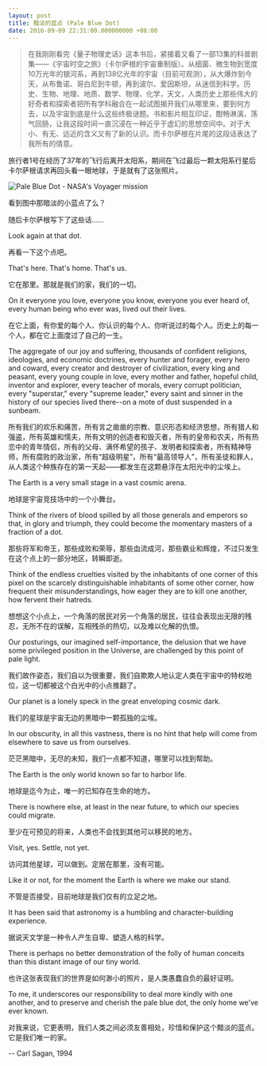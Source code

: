 ```yaml
---
layout: post
title: 黯淡的蓝点 (Pale Blue Dot)
date: 2016-09-09 22:31:00.000000000 +08:00
---
```


>    在我刚刚看完《量子物理史话》这本书后，紧接着又看了一部13集的科普剧集——《宇宙时空之旅》（卡尔萨根的宇宙重制版）。从细菌、微生物到宽度10万光年的银河系，再到138亿光年的宇宙（目前可观测），从大爆炸到今天，从布鲁诺、哥白尼到牛顿，再到波尔、爱因斯坦，从迷信到科学。历史、生物、地理、地质、数学、物理、化学，天文，人类历史上那些伟大的好奇者和探索者把所有学科融合在一起试图揭开我们从哪里来，要到何方去，以及宇宙到底是什么这些终极谜题。书和影片相互印证，酣畅淋漓，荡气回肠，让我这段时间一直沉浸在一种近乎于虚幻的思想空间中。对于大小、有无、远近的含义又有了新的认识。而卡尔萨根在片尾的这段话表达了我所有的情意。

旅行者1号在经历了37年的飞行后离开太阳系，期间在飞过最后一颗太阳系行星后卡尔萨根请求再回头看一眼地球，于是就有了这张照片。

![Pale Blue Dot - NASA's Voyager mission](http://www.nasa.gov/sites/default/files/styles/side_image/public/thumbnails/image/pia00452.jpg)


看到图中那暗淡的小蓝点了么？

随后卡尔萨根写下了这些话……


Look again at that dot.

再看一下这个点吧。

That's here. That's home. That's us.

它在那里。那就是我们的家，我们的一切。

On it everyone you love, everyone you know, everyone you ever heard of, every human being who ever was, lived out their lives.

在它上面，有你爱的每个人、你认识的每个人、你听说过的每个人。历史上的每一个人，都在它上面度过了自己的一生。

The aggregate of our joy and suffering, thousands of confident religions, ideologies, and economic doctrines, every hunter and forager, every hero and coward, every creator and destroyer of civilization, every king and peasant, every young couple in love, every mother and father, hopeful child, inventor and explorer, every teacher of morals, every corrupt politician, every "superstar," every "supreme leader," every saint and sinner in the history of our species lived there--on a mote of dust suspended in a sunbeam.

所有我们的欢乐和痛苦，所有言之凿凿的宗教、意识形态和经济思想，所有猎人和强盗，所有英雄和懦夫，所有文明的创造者和毁灭者，所有的皇帝和农夫，所有热恋中的青年情侣，所有的父母、满怀希望的孩子、发明者和探索者，所有精神导师，所有腐败的政治家，所有“超级明星”，所有“最高领导人”，所有圣徒和罪人，从人类这个种族存在的第一天起——都发生在这颗悬浮在太阳光中的尘埃上。

The Earth is a very small stage in a vast cosmic arena.

地球是宇宙竞技场中的一个小舞台。

Think of the rivers of blood spilled by all those generals and emperors so that, in glory and triumph, they could become the momentary masters of a fraction of a dot.

那些将军和帝王，那些成败和荣辱，那些血流成河，那些霸业和辉煌，不过只发生在这个点上的一部分地区，转瞬即逝。

Think of the endless cruelties visited by the inhabitants of one corner of this pixel on the scarcely distinguishable inhabitants of some other corner, how frequent their misunderstandings, how eager they are to kill one another, how fervent their hatreds.

想想这个小点上，一个角落的居民对另一个角落的居民，往往会表现出无限的残忍，无所不在的误解，互相残杀的热切，以及难以化解的仇恨。

Our posturings, our imagined self-importance, the delusion that we have some privileged position in the Universe, are challenged by this point of pale light.

我们故作姿态，我们自以为很重要，我们自欺欺人地认定人类在宇宙中的特权地位，这一切都被这个白光中的小点推翻了。

Our planet is a lonely speck in the great enveloping cosmic dark.

我们的星球是宇宙无边的黑暗中一颗孤独的尘埃。

In our obscurity, in all this vastness, there is no hint that help will come from elsewhere to save us from ourselves.

茫茫黑暗中，无尽的未知，我们一点都不知道，哪里可以找到帮助。

The Earth is the only world known so far to harbor life.

地球是迄今为止，唯一的已知存在生命的地方。

There is nowhere else, at least in the near future, to which our species could migrate.

至少在可预见的将来，人类也不会找到其他可以移民的地方。

Visit, yes. Settle, not yet.

访问其他星球，可以做到。定居在那里，没有可能。

Like it or not, for the moment the Earth is where we make our stand.

不管是否接受，目前地球是我们仅有的立足之地。

It has been said that astronomy is a humbling and character-building experience.

据说天文学是一种令人产生自卑、塑造人格的科学。

There is perhaps no better demonstration of the folly of human conceits than this distant image of our tiny world.

也许这张表现我们的世界是如何渺小的照片，是人类愚蠢自负的最好证明。

To me, it underscores our responsibility to deal more kindly with one another, and to preserve and cherish the pale blue dot, the only home we've ever known.

对我来说，它更表明，我们人类之间必须友善相处，珍惜和保护这个黯淡的蓝点。它是我们唯一的家。



-- Carl Sagan, 1994